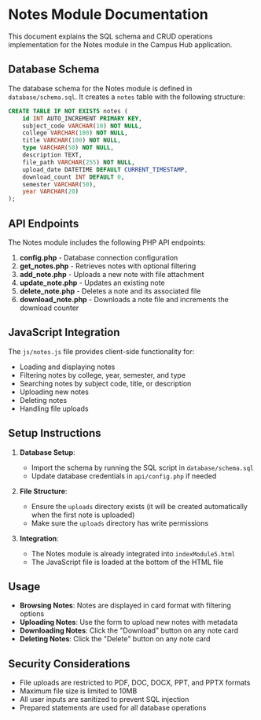 # Notes Module Documentation

This document explains the SQL schema and CRUD operations implementation for the Notes module in the Campus Hub application.

## Database Schema

The database schema for the Notes module is defined in `database/schema.sql`. It creates a `notes` table with the following structure:

```sql
CREATE TABLE IF NOT EXISTS notes (
    id INT AUTO_INCREMENT PRIMARY KEY,
    subject_code VARCHAR(10) NOT NULL,
    college VARCHAR(100) NOT NULL,
    title VARCHAR(100) NOT NULL,
    type VARCHAR(50) NOT NULL,
    description TEXT,
    file_path VARCHAR(255) NOT NULL,
    upload_date DATETIME DEFAULT CURRENT_TIMESTAMP,
    download_count INT DEFAULT 0,
    semester VARCHAR(50),
    year VARCHAR(20)
);
```

## API Endpoints

The Notes module includes the following PHP API endpoints:

1. **config.php** - Database connection configuration
2. **get_notes.php** - Retrieves notes with optional filtering
3. **add_note.php** - Uploads a new note with file attachment
4. **update_note.php** - Updates an existing note
5. **delete_note.php** - Deletes a note and its associated file
6. **download_note.php** - Downloads a note file and increments the download counter

## JavaScript Integration

The `js/notes.js` file provides client-side functionality for:

- Loading and displaying notes
- Filtering notes by college, year, semester, and type
- Searching notes by subject code, title, or description
- Uploading new notes
- Deleting notes
- Handling file uploads

## Setup Instructions

1. **Database Setup**:
   - Import the schema by running the SQL script in `database/schema.sql`
   - Update database credentials in `api/config.php` if needed

2. **File Structure**:
   - Ensure the `uploads` directory exists (it will be created automatically when the first note is uploaded)
   - Make sure the `uploads` directory has write permissions

3. **Integration**:
   - The Notes module is already integrated into `indexModule5.html`
   - The JavaScript file is loaded at the bottom of the HTML file

## Usage

- **Browsing Notes**: Notes are displayed in card format with filtering options
- **Uploading Notes**: Use the form to upload new notes with metadata
- **Downloading Notes**: Click the "Download" button on any note card
- **Deleting Notes**: Click the "Delete" button on any note card

## Security Considerations

- File uploads are restricted to PDF, DOC, DOCX, PPT, and PPTX formats
- Maximum file size is limited to 10MB
- All user inputs are sanitized to prevent SQL injection
- Prepared statements are used for all database operations
